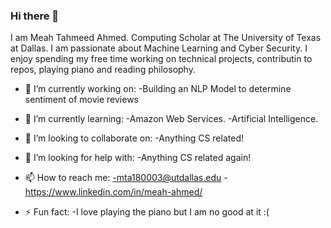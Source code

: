 ### Hi there 👋

I am Meah Tahmeed Ahmed. Computing Scholar at The University of Texas at Dallas. I am passionate about Machine Learning and Cyber Security.
I enjoy spending my free time working on technical projects, contributin to repos, playing piano and reading philosophy.



- 🔭 I’m currently working on:
        -Building an NLP Model to determine sentiment of movie reviews
        
- 🌱 I’m currently learning:
        -Amazon Web Services.
        -Artificial Intelligence.
        
- 👯 I’m looking to collaborate on:
        -Anything CS related!
        
- 🤔 I’m looking for help with:
        -Anything CS related again!
        
- 📫 How to reach me:
        -mta180003@utdallas.edu
        -https://www.linkedin.com/in/meah-ahmed/
        
- ⚡ Fun fact:
        -I love playing the piano but I am no good at it :(
